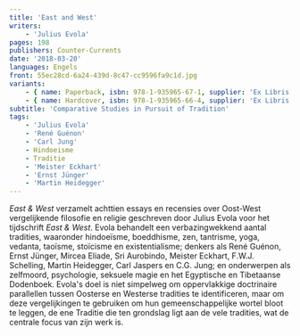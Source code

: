 ```yaml
---
title: 'East and West'
writers:
    - 'Julius Evola'
pages: 198
publishers: Counter-Currents
date: '2018-03-20'
languages: Engels
front: 55ec28cd-6a24-439d-8c47-cc9596fa9c1d.jpg
variants:
    - { name: Paperback, isbn: 978-1-935965-67-1, supplier: 'Ex Libris', size: { height: 229, width: 152, depth: 11 }, import_price: { currency: USD, amount: 16.0 }, price: 17.99, out_of_stock: 0 }
    - { name: Hardcover, isbn: 978-1-935965-66-4, supplier: 'Ex Libris', size: { height: 229, width: 152, depth: 16 }, import_price: { currency: USD, amount: 32.0 }, price: 35.99, out_of_stock: 0 }
subtitle: 'Comparative Studies in Pursuit of Tradition'
tags:
    - 'Julius Evola'
    - 'René Guénon'
    - 'Carl Jung'
    - Hindoeisme
    - Traditie
    - 'Meister Eckhart'
    - 'Ernst Jünger'
    - 'Martin Heidegger'
---
```


*East & West* verzamelt achttien essays en recensies over Oost-West vergelijkende filosofie en religie geschreven door Julius Evola voor het tijdschrift *East & West*. Evola behandelt een verbazingwekkend aantal tradities, waaronder hindoeïsme, boeddhisme, zen, tantrisme, yoga, vedanta, taoïsme, stoïcisme en existentialisme; denkers als René Guénon, Ernst Jünger, Mircea Eliade, Sri Aurobindo, Meister Eckhart, F.W.J. Schelling, Martin Heidegger, Carl Jaspers en C.G. Jung; en onderwerpen als zelfmoord, psychologie, seksuele magie en het Egyptische en Tibetaanse Dodenboek. Evola's doel is niet simpelweg om oppervlakkige doctrinaire parallellen tussen Oosterse en Westerse tradities te identificeren, maar om deze vergelijkingen te gebruiken om hun gemeenschappelijke wortel bloot te leggen, de ene Traditie die ten grondslag ligt aan de vele tradities, wat de centrale focus van zijn werk is.
